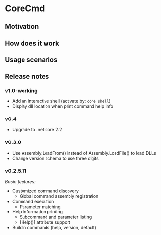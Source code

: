 # CoreCmd

## Motivation

## How does it work

## Usage scenarios

## Release notes

### v1.0-working

- Add an interactive shell (activate by: `core shell`)
- Display dll location when print command help info

### v0.4

- Upgrade to .net core 2.2

### v0.3.0

- Use Assembly.LoadFrom() instead of Assembly.LoadFile() to load DLLs
- Change version schema to use three digits

### v0.2.5.11

*Basic features:*

- Customized command discovery
  - Global command assembly registration
- Command execution
  - Parameter matching
- Help information printing
  - Subcommand and parameter listing
  - [Help()] attribute support
- Buildin commands (help, version, default)
